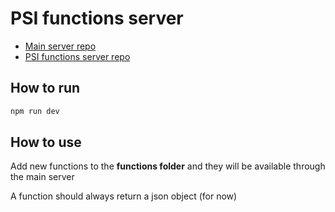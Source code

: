 # PSI functions server

* [Main server repo](github.com/JWebCoder/psi-main-server)
* [PSI functions server repo](github.com/JWebCoder/psi-functions-server)

## How to run

```bash
npm run dev
```

## How to use

Add new functions to the **functions folder** and they will be available through the main server

A function should always return a json object (for now)